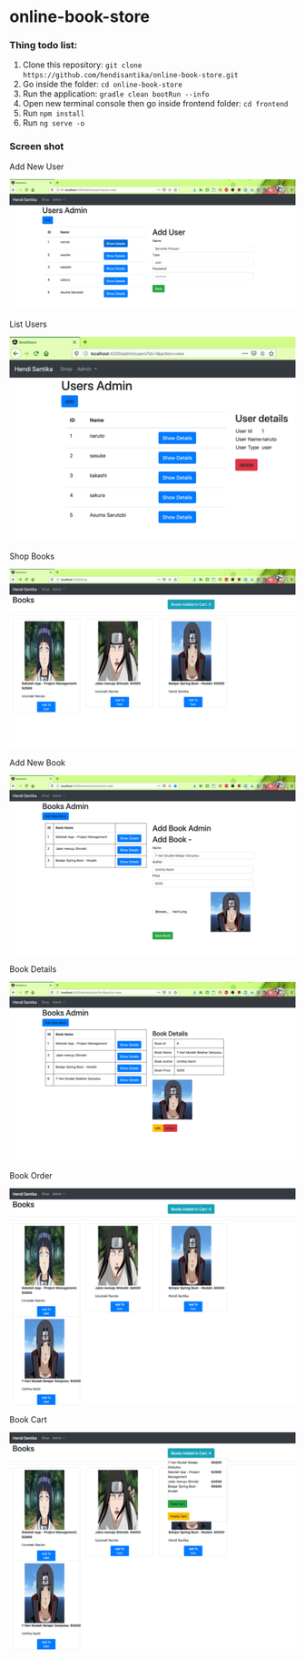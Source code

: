 # online-book-store
### Thing todo list:
1. Clone this repository: `git clone https://github.com/hendisantika/online-book-store.git`
2. Go inside the folder: `cd online-book-store`
3. Run the application: `gradle clean bootRun --info`
4. Open new terminal console then go inside frontend folder: `cd frontend`
5. Run `npm install`
6. Run `ng serve -o`

### Screen shot

Add New User

![Add New User](img/add-user.png "Add New User")

List Users

![List Users](img/users.png "List Users")

Shop Books

![Shop Books](img/books.png "Shop Books")

Add New Book

![Add New Book](img/add-book.png "Add New Book")

Book Details

![Book Details](img/book-details.png "Book Details")

Book Order

![Book Order](img/book-order.png "Book Order")

Book Cart

![Book Cart](img/books-cart.png "Book Cart")


 
